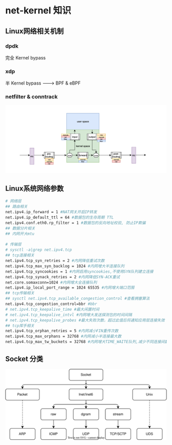 # net-kernel 知识

## Linux网络相关机制
### dpdk
完全 Kernel bypass
### xdp
半 Kernel bypass ---> BPF & eBPF
### netfilter & conntrack
![netfilter](net-netfilter.png "netfilter")

## Linux系统网络参数
```bash
# 网络层
## 路由相关
net.ipv4.ip_forward = 1 #NAT网关开启IP转发
net.ipv4.ip_default_ttl = 64 #数据包的生存周期 TTL
net.ipv4.conf.eth0.rp_filter = 1 #数据包的反向地址校验, 防止IP欺骗
## 数据分片相关
## 内网开大mtu

# 传输层
# sysctl -a|grep net.ipv4.tcp
## tcp连接相关
net.ipv4.tcp_syn_retries = 2 #内网降低重试次数
net.ipv4.tcp_max_syn_backlog = 1024 #内网增大半连接队列
net.ipv4.tcp_syncookies = 1 #内网启用syncookies,不使用SYN队列建立连接
net.ipv4.tcp_synack_retries = 2 #内网降低SYN-ACK重试
net.core.somaxconn=1024 #内网增大全连接队列
net.ipv4.ip_local_port_range = 1024 65535 #内网增大端口范围
## tcp传输相关
## sysctl net.ipv4.tcp_available_congestion_control #查看拥塞算法
net.ipv4.tcp_congestion_control=bbr #bbr
# net.ipv4.tcp_keepalive_time #最大闲置时间
# net.ipv4.tcp_keepalive_intvl #内网增大发送探测包的时间间隔
# net.ipv4.tcp_keepalive_probes #最大失败次数，超过此值后将通知应用层连接失效
## tcp挥手相关
net.ipv4.tcp_orphan_retries = 5 #内网减小FIN重传次数
net.ipv4.tcp_max_orphans = 32768 #内网减小半连接最大数
net.ipv4.tcp_max_tw_buckets = 32768 #内网增大TIME_WAITE队列,减少不同连接间数据错乱的概率
```

## Socket 分类
<div align=center><img src="net-socket.drawio.svg"/></div> 
